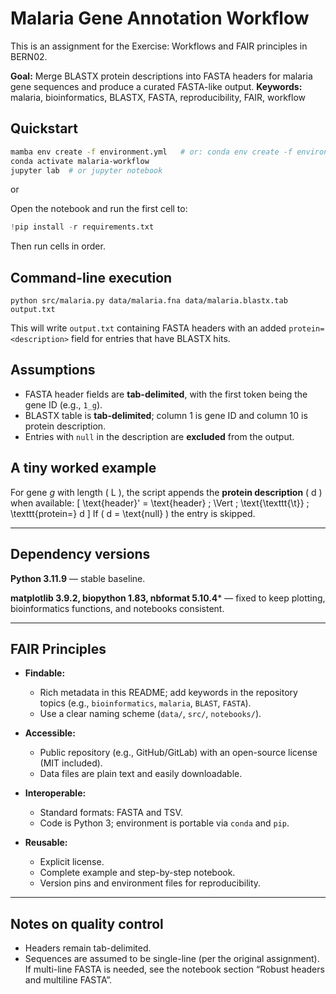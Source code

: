 # Malaria Gene Annotation Workflow

This is an assignment for the Exercise: Workflows and FAIR principles in BERN02.

**Goal:** Merge BLASTX protein descriptions into FASTA headers for malaria gene sequences and produce a curated FASTA-like output.
**Keywords:** malaria, bioinformatics, BLASTX, FASTA, reproducibility, FAIR, workflow

## Quickstart

```bash
mamba env create -f environment.yml   # or: conda env create -f environment.yml
conda activate malaria-workflow
jupyter lab  # or jupyter notebook
```
or

Open the notebook and run the first cell to:
```python
!pip install -r requirements.txt
```

Then run cells in order.

## Command-line execution
```
python src/malaria.py data/malaria.fna data/malaria.blastx.tab output.txt
```

This will write `output.txt` containing FASTA headers with an added `protein=<description>` field for entries that have BLASTX hits.

## Assumptions
- FASTA header fields are **tab-delimited**, with the first token being the gene ID (e.g., `1_g`).
- BLASTX table is **tab-delimited**; column 1 is gene ID and column 10 is protein description.
- Entries with `null` in the description are **excluded** from the output.

## A tiny worked example
For gene *g* with length \( L \), the script appends the **protein description** \( d \) when available:
\[
\text{header}' = \text{header} \; \Vert \; \text{\texttt{\t}} \; \texttt{protein=} d
\]
If \( d = \text{null} \) the entry is skipped.

---

## Dependency versions

**Python 3.11.9** — stable baseline.

**matplotlib 3.9.2, biopython 1.83, nbformat 5.10.4*** — fixed to keep plotting, bioinformatics functions, and notebooks consistent.

---

## FAIR Principles

- **Findable:**
  - Rich metadata in this README; add keywords in the repository topics (e.g., `bioinformatics`, `malaria`, `BLAST`, `FASTA`).
  - Use a clear naming scheme (`data/`, `src/`, `notebooks/`).

- **Accessible:**
  - Public repository (e.g., GitHub/GitLab) with an open-source license (MIT included).
  - Data files are plain text and easily downloadable.

- **Interoperable:**
  - Standard formats: FASTA and TSV.
  - Code is Python 3; environment is portable via `conda` and `pip`.

- **Reusable:**
  - Explicit license.
  - Complete example and step-by-step notebook.
  - Version pins and environment files for reproducibility.

---

## Notes on quality control
- Headers remain tab-delimited.
- Sequences are assumed to be single-line (per the original assignment). If multi-line FASTA is needed, see the notebook section “Robust headers and multiline FASTA”.
